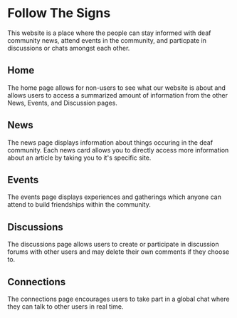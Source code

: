# Follow The Signs

This website is a place where the people can stay informed with deaf community news, attend events in the community, and particpate in discussions or chats amongst each other.

## Home

The home page allows for non-users to see what our website is about and allows users to access a summarized amount of information from the other News, Events, and Discussion pages.

## News

The news page displays information about things occuring in the deaf community. Each news card allows you to directly access more information about an article by taking you to it's specific site.

## Events

The events page displays experiences and gatherings which anyone can attend to build friendships within the community.

## Discussions

The discussions page allows users to create or participate in discussion forums with other users and may delete their own comments if they choose to.

## Connections

The connections page encourages users to take part in a global chat where they can talk to other users in real time.
